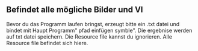 ##  Befindet alle mögliche Bilder und VI
Bevor du das Programm laufen bringst, erzeugt bitte ein .txt datei und bindet mit Haupt Programm" pfad einfügen symble". Die ergebnise werden auf txt datei speichern. Die Resource file kannst du ignorieren. Alle Resource file befindet sich hiere. 
